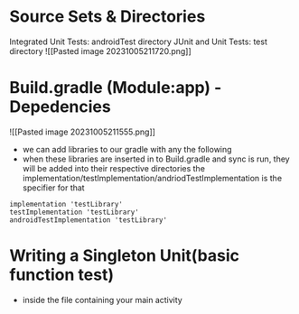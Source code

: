 # Source Sets & Directories 
Integrated Unit Tests: androidTest directory
JUnit and Unit Tests: test directory
![[Pasted image 20231005211720.png]]
# Build.gradle (Module:app) - Depedencies
![[Pasted image 20231005211555.png]]

- we can add libraries to our gradle with any the following
- when these libraries are inserted in to Build.gradle and sync is run, they will be added into their respective directories the implementation/testImplementation/andriodTestImplementation is the specifier for that 
``` 
implementation 'testLibrary' 
testImplementation 'testLibrary' 
androidTestImplementation 'testLibrary'
```

# Writing a Singleton Unit(basic function test)
- inside the file containing your main activity
